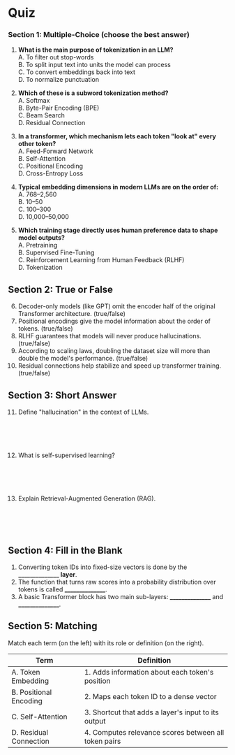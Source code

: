 # Quiz

### Section 1: Multiple-Choice (choose the best answer)
1. **What is the main purpose of tokenization in an LLM?**  
    A. To filter out stop-words  
    B. To split input text into units the model can process  
    C. To convert embeddings back into text  
    D. To normalize punctuation  

2. **Which of these is a subword tokenization method?**  
    A. Softmax  
    B. Byte-Pair Encoding (BPE)  
    C. Beam Search  
    D. Residual Connection  

3. **In a transformer, which mechanism lets each token "look at" every other token?**  
    A. Feed-Forward Network  
    B. Self-Attention  
    C. Positional Encoding  
    D. Cross-Entropy Loss  

4. **Typical embedding dimensions in modern LLMs are on the order of:**  
    A. 768–2,560  
    B. 10–50  
    C. 100–300  
    D. 10,000–50,000  

5. **Which training stage directly uses human preference data to shape model outputs?**  
    A. Pretraining  
    B. Supervised Fine-Tuning  
    C. Reinforcement Learning from Human Feedback (RLHF)  
    D. Tokenization  

## Section 2: True or False

6. Decoder-only models (like GPT) omit the encoder half of the original Transformer architecture.  (true/false)
7. Positional encodings give the model information about the order of tokens.  (true/false)
8. RLHF guarantees that models will never produce hallucinations.  (true/false)
9. According to scaling laws, doubling the dataset size will more than double the model's performance.  (true/false)
10. Residual connections help stabilize and speed up transformer training.  (true/false)

## Section 3: Short Answer

11. Define "hallucination" in the context of LLMs.
<br><br><br><br><br>

12. What is self-supervised learning?
<br><br><br><br><br>

13. Explain Retrieval-Augmented Generation (RAG).
<br><br><br><br><br>

## Section 4: Fill in the Blank

1. Converting token IDs into fixed-size vectors is done by the **______________ layer**.  
2. The function that turns raw scores into a probability distribution over tokens is called **______________**.  
3. A basic Transformer block has two main sub-layers: **______________** and **______________**.  

## Section 5: Matching

Match each term (on the left) with its role or definition (on the right).

| Term                   | Definition                                            |
|------------------------|-------------------------------------------------------|
| A. Token Embedding     | 1. Adds information about each token's position       |
| B. Positional Encoding | 2. Maps each token ID to a dense vector               |
| C. Self-Attention      | 3. Shortcut that adds a layer's input to its output   |
| D. Residual Connection | 4. Computes relevance scores between all token pairs  |